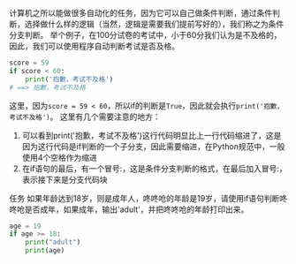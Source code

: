 计算机之所以能做很多自动化的任务，因为它可以自己做条件判断，通过条件判断，选择做什么样的逻辑（当然，逻辑是需要我们提前写好的），我们称之为条件分支判断。
举个例子，在100分试卷的考试中，小于60分我们认为是不及格的，因此，我们可以使用程序自动判断考试是否及格。
```python
score = 59
if score < 60:
    print('抱歉，考试不及格')
# ==> 抱歉，考试不及格
```

这里，因为`score = 59 < 60`，所以if的判断是`True`，因此就会执行`print('抱歉，考试不及格')`。
这里有几个需要注意的地方：

1. 可以看到print('抱歉，考试不及格')这行代码明显比上一行代码缩进了，这是因为这行代码是if判断的一个子分支，因此需要缩进，在Python规范中，一般使用4个空格作为缩进
2. 在if语句的最后，有一个冒号:，这是条件分支判断的格式，在最后加入冒号:，表示接下来是分支代码块

任务
如果年龄达到18岁，则是成年人，咚咚呛的年龄是19岁，请使用if语句判断咚咚呛是否成年，如果成年，输出'adult'，并把咚咚呛的年龄打印出来。
```python
age = 19
if age >= 18:
    print("adult")
    print(age)
```